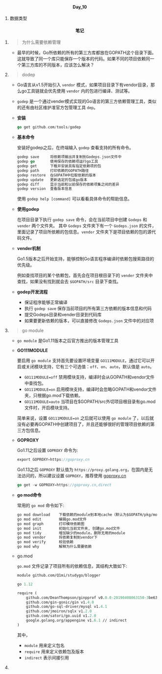 #### <center>Day_10</center>

1. 数据类型

#### <center>笔记</center>

1. > 为什么需要依赖管理
  
    - 最早的时候，Go所依赖的所有的第三方库都放在GOPATH这个目录下面。这就导致了同一个库只能保存一个版本的代码。如果不同的项目依赖同一个第三方库的不同版本，应该怎么解决？

2. > dodep

    - Go语言从v1.5开始引入 `vendor` 模式，如果项目目录下有vendor目录，那么go工具链就会优先使用 `vendor` 内的包进行编译、测试等。

    - `godep` 是一个通过vender模式实现的Go语言的第三方依赖管理工具，类似的还有由社区维护准官方包管理工具 `dep`。

    - **安装**

        ```go
        go get github.com/tools/godep
        ```

    - **基本命令**

        安装好godep之后，在终端输入 `godep` 查看支持的所有命令。

        ```go
        godep save     将依赖项输出并复制到Godeps.json文件中
        godep go       使用保存的依赖项运行go工具
        godep get      下载并安装具有指定依赖项的包
        godep path     打印依赖的GOPATH路径
        godep restore  在GOPATH中拉取依赖的版本
        godep update   更新选定的包或go版本
        godep diff     显示当前和以前保存的依赖项集之间的差异
        godep version  查看版本信息
        ```

        使用 `godep help [command]` 可以看看具体命令的帮助信息。

    - **使用godep**

        在项目目录下执行 `godep save` 命令，会在当前项目中创建 `Godeps` 和 `vender` 两个文件夹。
        其中 `Godeps` 文件夹下有一个 `Godeps.json` 的文件，里面记录了项目所依赖的包信息。`vendor` 文件夹下是项目依赖的包的源代码文件。

    - **vender机制**

        Go1.5版本之后开始支持，能够控制Go语言程序编译时依赖包搜索路径的优先级。

        例如查找项目的某个依赖包，首先会在项目根目录下的 `vender` 文件夹中查找，如果没有找到就会去 `$GOPATH/src` 目录下查找。

    - **godep开发流程**

      - 保证程序能够正常编译
      - 执行 `godep save` 保存当前项目的所有第三方依赖的版本信息和代码
      - 提交Godeps目录和vender目录到代码库
      - 如果要更新依赖的版本，可以直接修改 `Godeps.json` 文件中的对应项

3. > go module

    - `go module` 是Go1.11版本之后官方推出的版本管理工具

    - **GO111MODULE**

        要启用 `go module` 支持首先要设置环境变量 `GO111MODULE`，通过它可以开启或关闭模块支持，它有三个可选值：`off`、`on`、`auto`，默认值是 `auto`。
        
        - `GO111MODULE=off` 禁用模块支持，编译时会从GOPATH和vendor文件中查找包。
        - `GO111MODULE=on` 启用模块支持，编译时会忽略GOPATH和vendor文件夹，只根据go.mod下载依赖。
        - `GO111MODULE=auto` 当项目在$GOPATH/src外切项目根目录有go.mod文件时，开启模块支持。

        简单来说，设置 `GO111MODULE=on` 之后就可以使用 `go module` 了，以后就没有必要再GOPATH中创建项目了，并且还能够很好的管理项目依赖的第三方包信息。

    - **GOPROXY**

        Go1.11之后设置 `GOPROXY` 命令为:

        ```go
        export GOPROXY=https://goproxy.cn
        ```

        Go1.13之后 `GOPROXY` 默认值为 `https://proxy.golang.org`，在国内是无法访问的，所以建议设置 `GOPROXY`，推荐使用 [goproxy.cn](https://studygolang.com/topics/10014)

        ```go
        go get -w GOPROXY=https://goproxy.cn,direct
        ```

    - **go mod命令**

        常用的 `go mod` 命令如下:

        ```txt
        go mod download    下载依赖的module到本地cache（默认为$GOPATH/pkg/mod目录）
        go mod edit        编辑go.mod文件
        go mod graph       打印模块依赖图
        go mod init        初始化当前文件夹, 创建go.mod文件
        go mod tidy        增加缺少的module，删除无用的module
        go mod vendor      将依赖复制到vendor下
        go mod verify      校验依赖
        go mod why         解释为什么需要依赖
        ```

    - go.mod

        `go.mod` 文件记录了项目所有的依赖信息，其结构大致如下:

        ```mod
        module github.com/Q1mi/studygo/blogger

        go 1.12

        require (
            github.com/DeanThompson/ginpprof v0.0.0-20190408063150-3be636683586
            github.com/gin-gonic/gin v1.4.0
            github.com/go-sql-driver/mysql v1.4.1
            github.com/jmoiron/sqlx v1.2.0
            github.com/satori/go.uuid v1.2.0
            google.golang.org/appengine v1.6.1 // indirect
        )
        ```

        其中，

        - `module` 用来定义包名
        - `require` 用来定义依赖包及版本
        - `indirect` 表示间接引用

4. >